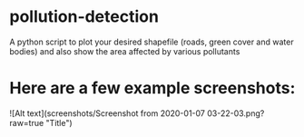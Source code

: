# pollution-detection
A python script to plot your desired shapefile (roads, green cover and water bodies) and also show the area affected by various pollutants
  
# Here are a few example screenshots:
![Alt text](screenshots/Screenshot from 2020-01-07 03-22-03.png? raw=true "Title")
